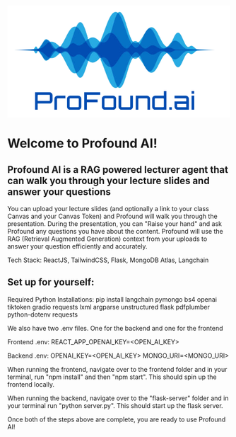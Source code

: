 <p align="center">
  <img width="600" alt="image" src="https://github.com/ChittebbayiPenugonda/Profound/blob/main/frontend/src/img/ProFound-ai.png">
</p>

# Welcome to Profound AI!
## Profound AI is a RAG powered lecturer agent that can walk you through your lecture slides and answer your questions
 You can upload your lecture slides (and optionally a link to your class Canvas and your Canvas Token) and Profound will walk you through the presentation. During the presentation, you can "Raise your hand" and ask Profound any questions you have about the content. Profound will use the RAG (Retrieval Augmented Generation) context from your uploads to answer your question efficiently and accurately.

Tech Stack: ReactJS, TailwindCSS, Flask, MongoDB Atlas, Langchain

## Set up for yourself:
Required Python Installations: pip install langchain pymongo bs4 openai tiktoken gradio requests lxml argparse unstructured flask pdfplumber python-dotenv requests

We also have two .env files. One for the backend and one for the frontend

Frontend .env:
REACT_APP_OPENAI_KEY=<OPEN_AI_KEY>

Backend .env:
OPENAI_KEY=<OPEN_AI_KEY>
MONGO_URI=<MONGO_URI>

When running the frontend, navigate over to the frontend folder and in your terminal, run "npm install" and then "npm start". This should spin up the frontend locally.

When running the backend, navigate over to the "flask-server" folder and in your terminal run "python server.py". This should start up the flask server.

Once both of the steps above are complete, you are ready to use Profound AI!

